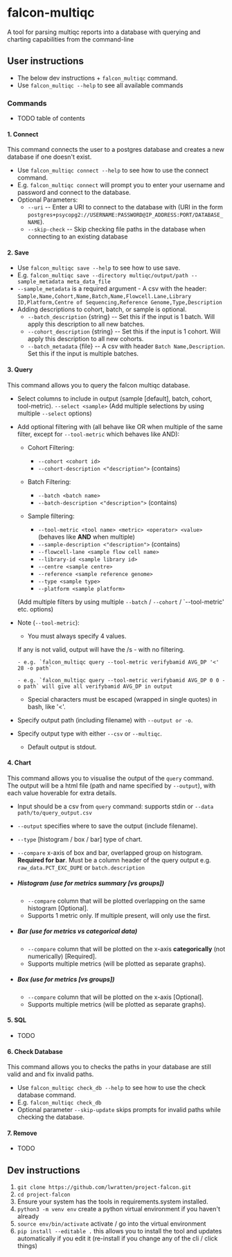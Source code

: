 # falcon-multiqc
A tool for parsing multiqc reports into a database with querying and charting capabilities from the command-line

## User instructions
- The below dev instructions + `falcon_multiqc` command.
- Use `falcon_multiqc --help` to see all available commands

### Commands
- TODO table of contents
#### 1. Connect 
This command connects the user to a postgres database and creates a new database if one doesn't exist.

- Use `falcon_multiqc connect --help` to see how to use the connect command.
- E.g. `falcon_multiqc connect` will prompt you to enter your username and password and connect to the database.
- Optional Parameters:
  - `--uri` <Database URI> -- Enter a URI to connect to the database with (URI in the form `postgres+psycopg2://USERNAME:PASSWORD@IP_ADDRESS:PORT/DATABASE_NAME`).
  - `--skip-check` -- Skip checking file paths in the database when connecting to an existing database

#### 2. Save
- Use `falcon_multiqc save --help` to see how to use save.
- E.g. `falcon_multiqc save --directory multiqc/output/path --sample_metadata meta_data_file`
- `--sample_metadata` is a required argument - A csv with the header: `Sample,Name,Cohort,Name,Batch,Name,Flowcell.Lane,Library ID,Platform,Centre of Sequencing,Reference Genome,Type,Description`
- Adding descriptions to cohort, batch, or sample is optional.
  - `--batch_description` {string} -- Set this if the input is 1 batch. Will apply this description to all new batches.
  - `--cohort_description` {string} -- Set this if the input is 1 cohort. Will apply this description to all new cohorts.
  - `--batch_metadata` {file} -- A csv with header `Batch Name,Description`. Set this if the input is multiple batches.

#### 3. Query
This command allows you to query the falcon multiqc database.

- Select columns to include in output (sample [default], batch, cohort, tool-metric).
    `--select <sample>`
    (Add multiple selections by using multiple `--select` options)

- Add optional filtering with (all behave like OR when multiple of the same filter, except for `--tool-metric` which behaves like AND):

    - Cohort Filtering:
      - `--cohort <cohort id>` 
      - `--cohort-description <"description">` (contains)

    - Batch Filtering:
      - `--batch <batch name>`
      - `--batch-description <"description">` (contains)
      
    - Sample filtering:
      - `--tool-metric <tool name> <metric> <operator> <value>` (behaves like **AND** when multiple)
      - `--sample-description <"description">` (contains)
      - `--flowcell-lane <sample flow cell name>` 
      - `--library-id <sample library id>` 
      - `--centre <sample centre>` 
      - `--reference <sample reference genome>` 
      - `--type <sample type>` 
      - `--platform <sample platform>` 

    (Add multiple filters by using multiple `--batch` / `--cohort` / `--tool-metric' etc. options)
    
- Note (`--tool-metric`): 
    - You must always specify 4 values. 
    
    If any <operator> is not valid, output will have the <metric>/s - with no filtering.
      
      - e.g. `falcon_multiqc query --tool-metric verifybamid AVG_DP '<' 28 -o path`

      - e.g. `falcon_multiqc query --tool-metric verifybamid AVG_DP 0 0 -o path` will give all verifybamid AVG_DP in output


    - Special characters must be escaped (wrapped in single quotes) in bash, like '<'.

- Specify output path (including filename) with `--output or -o`. 
- Specify output type with either `--csv` or `--multiqc`.
   - Default output is stdout.

#### 4. Chart
This command allows you to visualise the output of the `query` command. The output will be a html file (path and name specified by `--output`), with each value hoverable for extra details. 

- Input should be a csv from `query` command: supports stdin or `--data path/to/query_output.csv`

- `--output` specifies where to save the output (include filename).
- `--type` [histogram / box / bar] type of chart.
- `--compare` x-axis of box and bar, overlapped group on histogram. **Required for bar**. Must be a column header of the query output e.g. `raw_data.PCT_EXC_DUPE` or `batch.description`
- ##### Histogram (use for metrics summary [vs groups])
  - `--compare` column that will be plotted overlapping on the same histogram [Optional].
  - Supports 1 metric only. If multiple present, will only use the first.
- ##### Bar (use for metrics vs categorical data)
  - `--compare` column that will be plotted on the x-axis **categorically** (not numerically) [Required].
  - Supports multiple metrics (will be plotted as separate graphs).
- ##### Box (use for metrics [vs groups])
  - `--compare` column that will be plotted on the x-axis [Optional].
  - Supports multiple metrics (will be plotted as separate graphs).


#### 5. SQL
- TODO

#### 6. Check Database
This command allows you to checks the paths in your database are still valid and and fix invalid paths.

- Use `falcon_multiqc check_db --help` to see how to use the check database command.
- E.g. `falcon_multiqc check_db`
- Optional parameter `--skip-update` skips prompts for invalid paths while checking the database.

#### 7. Remove
- TODO

## Dev instructions
1. `git clone https://github.com/lwratten/project-falcon.git`
2. `cd project-falcon`
3.  Ensure your system has the tools in requirements.system installed.
4. `python3 -m venv env` create a python virtual environment if you haven't already
5. `source env/bin/activate`  activate / go into the virtual environment
6. `pip install --editable .` this allows you to install the tool and updates automatically if you edit it (re-install if you change any of the cli / click things)
